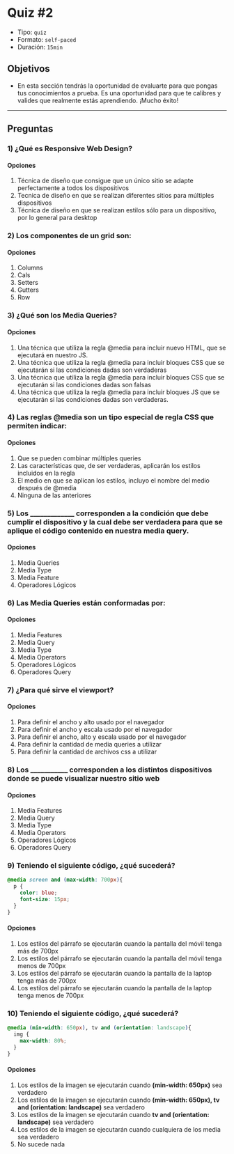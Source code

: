 # Quiz #2

- Tipo: `quiz`
- Formato: `self-paced`
- Duración: `15min`

## Objetivos

- En esta sección tendrás la oportunidad de evaluarte para que pongas tus
  conocimientos a prueba. Es una oportunidad para que te calibres y valides que
  realmente estás aprendiendo. ¡Mucho éxito!

***

## Preguntas

### 1) ¿Qué es Responsive Web Design?

#### Opciones

1. Técnica de diseño que consigue que un único sitio se adapte perfectamente a
   todos los dispositivos
2. Tecnica de diseño en que se realizan diferentes sitios para múltiples
   dispositivos
3. Técnica de diseño en que se realizan estilos sólo para un dispositivo, por lo
   general para desktop

<solution style="display:none;">1</solution>

### 2) Los componentes de un grid son:

#### Opciones

1. Columns
2. Cals
3. Setters
4. Gutters
5. Row

<solution style="display:none;">1,4,5</solution>

### 3) ¿Qué son los Media Queries?

#### Opciones

1. Una técnica que utiliza la regla @media para incluir nuevo HTML, que se
   ejecutará en nuestro JS.
2. Una técnica que utiliza la regla @media para incluir bloques CSS que se
   ejecutarán si las condiciones dadas son verdaderas
3. Una técnica que utiliza la regla @media para incluir bloques CSS que se
   ejecutarán si las condiciones dadas son falsas
4. Una técnica que utiliza la regla @media para incluir bloques JS que se
   ejecutarán si las condiciones dadas son verdaderas.

<solution style="display:none;">2</solution>

### 4) Las reglas @media son un tipo especial de regla CSS que permiten indicar:

#### Opciones

1. Que se pueden combinar múltiples queries
2. Las características que, de ser verdaderas, aplicarán los estilos incluidos
   en la regla
3. El medio en que se aplican los estilos, incluyo el nombre del medio después
   de @media
4. Ninguna de las anteriores

<solution style="display:none;">2,3</solution>

### 5) Los _____________ corresponden a la condición que debe cumplir el dispositivo y la cual debe ser verdadera para que se aplique el código contenido en nuestra media query.

#### Opciones

1. Media Queries
2. Media Type
3. Media Feature
4. Operadores Lógicos

<solution style="display:none;">3</solution>

### 6) Las Media Queries están conformadas por:

#### Opciones

1. Media Features
2. Media Query
3. Media Type
4. Media Operators
5. Operadores Lógicos
6. Operadores Query

<solution style="display:none;">1,3,5</solution>

### 7) ¿Para qué sirve el viewport?

#### Opciones

1. Para definir el ancho y alto usado por el navegador
2. Para definir el ancho y escala usado por el navegador
3. Para definir el ancho, alto y escala usado por el navegador
4. Para definir la cantidad de media queries a utilizar
5. Para definir la cantidad de archivos css a utilizar

<solution style="display:none;">3</solution>

### 8) Los ___________ corresponden a los distintos dispositivos donde se puede visualizar nuestro sitio web

#### Opciones

1. Media Features
2. Media Query
3. Media Type
4. Media Operators
5. Operadores Lógicos
6. Operadores Query

<solution style="display:none;">3</solution>

### 9) Teniendo el siguiente código, ¿qué sucederá?

```css
@media screen and (max-width: 700px){
  p {
    color: blue;
    font-size: 15px;
  }
}
```

#### Opciones

1. Los estilos del párrafo se ejecutarán cuando la pantalla del móvil tenga más
   de 700px
2. Los estilos del párrafo se ejecutarán cuando la pantalla del móvil tenga
   menos de 700px
3. Los estilos del párrafo se ejecutarán cuando la pantalla de la laptop tenga
   más de 700px
4. Los estilos del párrafo se ejecutarán cuando la pantalla de la laptop tenga
   menos de 700px

<solution style="display:none;">4</solution>

### 10) Teniendo el siguiente código, ¿qué sucederá?

```css
@media (min-width: 650px), tv and (orientation: landscape){
  img {
    max-width: 80%;
  }
}
```

#### Opciones

1. Los estilos de la imagen se ejecutarán cuando **(min-width: 650px)** sea verdadero
2. Los estilos de la imagen se ejecutarán cuando **(min-width: 650px), tv and
   (orientation: landscape)** sea verdadero
3. Los estilos de la imagen se ejecutarán cuando **tv and (orientation: landscape)**
   sea verdadero
4. Los estilos de la imagen se ejecutarán cuando cualquiera de los media sea verdadero
5. No sucede nada

<solution style="display:none;">4</solution>
